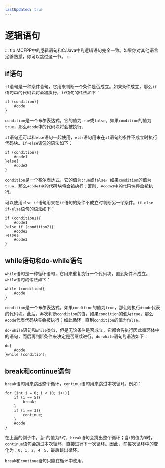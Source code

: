 ```yaml
---
lastUpdated: true
---
```


# 逻辑语句

::: tip
MCFPP中的逻辑语句和C/Java中的逻辑语句完全一致。如果你对其他语言足够熟悉，你可以跳过这一节。
:::

## if语句

`if`语句是一种条件语句，它用来判断一个条件是否成立。如果条件成立，那么`if`语句中的代码块将会被执行。`if`语句的语法如下：

```mcfpp
if (condition){
    #code
}
```

`condition`是一个布尔表达式，它的值为`true`或`false`。如果`condition`的值为`true`，那么`#code`中的代码块将会被执行。

`if`语句还可以和`else`语句一起使用，`else`语句用来在`if`语句的条件不成立时执行代码块。`if-else`语句的语法如下：

```mcfpp
if (condition){
    #code1
}else{
    #code2
}
```

`condition`是一个布尔表达式，它的值为`true`或`false`。如果`condition`的值为`true`，那么`#code1`中的代码块将会被执行；否则，`#code2`中的代码块将会被执行。

可以使用`else if`语句用来在`if`语句的条件不成立时判断另一个条件。`if-else if-else`语句的语法如下：

```mcfpp
if (condition1){
    #code1
}else if (condition2){
    #code2
}else{
    #code3
}
```

## while语句和do-while语句

`while`语句是一种循环语句，它用来重复执行一个代码块，直到条件不成立。`while`语句的语法如下：

```mcfpp
while (condition){
    #code
}
```

`condition`是一个布尔表达式。如果`condition`的值为`true`，那么则执行`#code`代表的代码块。此后，再次判断`condition`的值，如果`condition`的值为`true`，那么`#code`代表代码块将会被执行；如此循环，直到`condition`的值为`false`。

`do-while`语句和`while`类似，但是无论条件是否成立，它都会先执行因此循环体中的语句，而后再判断条件来决定是否继续进行。`do-while`语句的语法如下：

```mcfpp
do{
    #code
}while (condition);
```

## break和continue语句

`break`语句用来跳出整个循环，`continue`语句用来跳过本次循环。例如：

```mcfpp
for (int i = 0; i < 10; i++){
    if (i == 5){
        break;
    }
    if (i == 3){
        continue;
    }
    #code
}
```

在上面的例子中，当`i`的值为`5`时，`break`语句会跳出整个循环；当`i`的值为`3`时，`continue`语句会跳过本次循环，直接进行下一次循环。因此，i在每次循环中的变化为：`0`，`1`，`2`，`4`，`5`，最后跳出循环。

`break`和`continue`语句只能在循环中使用。
